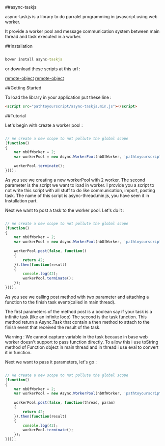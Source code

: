 ##async-taskjs

async-taskjs is a library to do parralel programming in javascript using web worker.

It provide a worker pool and message communication system 
between main thread and task executed in a worker.

##Installation


```cmd

bower install async-taskjs

```

or download these scripts at this url : 

[remote-object][script-url]
[remote-object][thread-script-url]

[script-url]:https://raw.githubusercontent.com/chaabaj/async-taskjs/master/dist/async-taskjs.min.js
[thread-script-url]:https://github.com/chaabaj/async-taskjs/blob/master/dist/async-thread.min.js

##Getting Started

To load the library in your application put these line :

```html
<script src="pathtoyourscript/async-taskjs.min.js"></script>

```

##Tutorial

Let's begin with create a worker pool :

``` javascript

// We create a new scope to not pollute the global scope
(function()
{
    var nbOfWorker = 2;
    var workerPool = new Async.WorkerPool(nbOfWorker, 'pathtoyourscript/async-thread.min.js');
    
    workerPool.terminate();
}());

```

As you see we creating a new workerPool with 2 worker.
The second parameter is the script we want to load in worker.
I provide you a script to not write this script with all stuff to do like communication, import, posting task.
The name of this script is async-thread.min.js, you have seen it in Installation part.

Next we want to post a task to the worker pool. Let's do it : 

``` javascript

// We create a new scope to not pollute the global scope
(function()
{
    var nbOfWorker = 2;
    var workerPool = new Async.WorkerPool(nbOfWorker, 'pathtoyourscript/async-thread.min.js');
    
    workerPool.post(false, function()
    {
        return 42;
    }).then(function(result)
    {
        console.log(42);
        workerPool.terminate();
    });
}());

```


As you see we calling post method with two parameter and attaching 
a function to the finish task event(called in main thread).

The first parameters of the method post is a boolean say if your task is a infinite task (like an infinite loop)
The second is the task function. 
This method return a Async.Task that contain a then method to attach to the finish event
that received the result of the task.

Warning : We cannot capture variable in the task because in base web worker doesn't support to pass function directly. To allow this i use toString method of Function object in main thread and in thread i use eval to convert it in function.


Next we want to pass it parameters, let's go : 

``` javascript

// We create a new scope to not pollute the global scope
(function()
{
    var nbOfWorker = 2;
    var workerPool = new Async.WorkerPool(nbOfWorker, 'pathtoyourscript/async-thread.min.js');
    
    workerPool.post(false, function(thread, param)
    {
        return 42;
    }).then(function(result)
    {
        console.log(42);
        workerPool.terminate();
    });
}());

```

